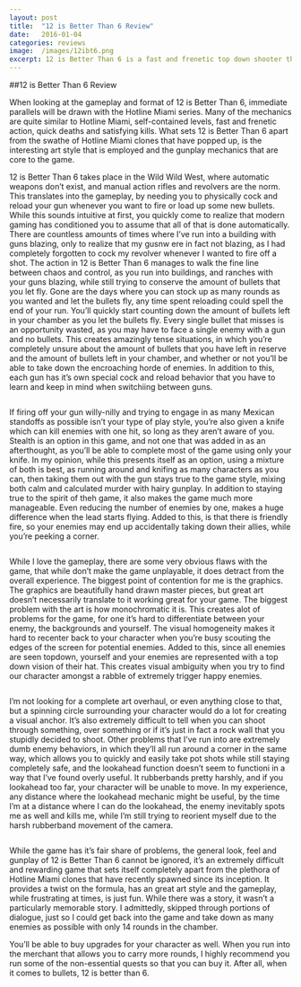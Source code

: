 ```yaml
---
layout: post
title:  "12 is Better Than 6 Review"
date:   2016-01-04
categories: reviews
image:  /images/12ibt6.png
excerpt: 12 is Better Than 6 is a fast and frenetic top down shooter that couples a unique shooting mechanic with quick and deadly gunplay.  It’ll have you running, gunning and slashing through a swathe of enemies against seemingly impossible odds.
---
```

##12 is Better Than 6 Review

When looking at the gameplay and format of 12 is Better Than 6, immediate parallels will be drawn with the Hotline Miami series.  Many of the mechanics are quite similar to Hotline Miami, self-contained levels, fast and frenetic action, quick deaths and satisfying kills.  What sets 12 is Better Than 6 apart from the swathe of Hotline Miami clones that have popped up, is the interesting art style that is employed and the gunplay mechanics that are core to the game.

12 is Better Than 6 takes place in the Wild Wild West, where automatic weapons don’t exist, and manual action rifles and revolvers are the norm.  This translates into the gameplay, by needing you to physically cock and reload your gun whenever you want to fire or load up some new bullets.  While this sounds intuitive at first, you quickly come to realize that modern gaming has conditioned you to assume that all of that is done automatically.  There are countless amounts of times where I’ve run into a building with guns blazing, only to realize that my gusnw ere in fact not blazing, as I had completely forgotten to cock my revolver whenever I wanted to fire off a shot.  The action in 12 is Better Than 6 manages to walk the fine line between chaos and control, as you run into buildings, and ranches with your guns blazing, while still trying to conserve the amount of bullets that you let fly.  Gone are the days where you can stock up as many rounds as you wanted and let the bullets fly, any time spent reloading could spell the end of your run.  You’ll quickly start counting down the amount of bullets left in your chamber as you let the bullets fly.  Every single bullet that misses is an opportunity wasted, as you may have to face a single enemy with a gun and no bullets.  This creates amazingly tense situations, in which you’re completely unsure about the amount of bullets that you have left in reserve and the amount of bullets left in your chamber, and whether or not you’ll be able to take down the encroaching horde of enemies.  In addition to this, each gun has it’s own special cock and reload behavior that you have to learn and keep in mind when switchiing between guns.

<img class="gfyitem" data-id="PeriodicRectangularGraywolf" />

If firing off your gun willy-nilly and trying to engage in as many Mexican standoffs as possible isn’t your type of play style, you’re also given a knife which can kill enemies with one hit, so long as they aren’t aware of you.  Stealth is an option in this game, and not one that was added in as an afterthought, as you’ll be able to complete most of the game using only your knife.  In my opinion, while this presents itself as an option, using a mixture of both is best, as running around and knifing as many characters as you can, then taking them out with the gun stays true to the game style, mixing both calm and calculated murder with hairy gunplay.  In addition to staying true to the spirit of theh game, it also makes the game much more manageable.  Even reducing the number of enemies by one, makes a huge difference when the lead starts flying.  Added to this, is that there is friendly fire, so your enemies may end up accidentally taking down their allies, while you’re peeking a corner.

<img class="gfyitem" data-id="DenseFluffyEyra" />

While I love the gameplay, there are some very obvious flaws with the game, that while don’t make the game unplayable, it does detract from the overall experience.  The biggest point of contention for me is the graphics.  The graphics are beautifully hand drawn master pieces, but great art doesn’t necessarily translate to it working great for your game.  The biggest problem with the art is how monochromatic it is.  This creates alot of problems for the game,  for one it’s hard to differentiate between your enemy, the backgrounds and yourself.  The visual homogeneity makes it hard to recenter back to your character when you’re busy scouting the edges of the screen for potential enemies.  Added to this, since all enemies are seen topdown, yourself and your enemies are represented with a top down vision of their hat.  This creates visual ambiguity when you try to find our character amongst a rabble of extremely trigger happy enemies.  

<img class="gfyitem" data-id="JollyLiveAfricanhornbill" />

I’m not looking for a complete art overhaul, or even anything close to that, but a spinning circle surrounding your character would do a lot for  creating a visual anchor.  It’s also extremely difficult to tell when you can shoot through something, over something or if it’s just in fact a rock wall that you stupidly decided to shoot.  Other problems that I’ve run into are extremely dumb enemy behaviors, in which they’ll all run around a corner in the same way, which allows you to quickly and easily take pot shots while still staying completely safe, and the lookahead function doesn’t seem to functioni in a way that I’ve found overly useful.  It rubberbands pretty harshly, and if you lookahead too far, your character will be unable to move.  In my experience, any distance where the lookahead mechanic might be useful, by the time I’m at a distance where I can do the lookahead, the enemy inevitably spots me as well and kills me, while I’m still trying to reorient myself due to the harsh rubberband movement of the camera.

<img class="gfyitem" data-id="QuarrelsomeSparklingIzuthrush" />

While the game has it’s fair share of problems, the general look, feel and gunplay of 12 is Better Than 6 cannot be ignored, it’s an extremely difficult and rewarding game that sets itself completely apart from the plethora of Hotline Miami clones that have recently spawned since its inception.  It provides a twist on the formula, has an great art style and the gameplay, while frustrating at times, is just fun.  While there was a story, it wasn’t a particularly memorable story.  I admittedly, skipped through portions of dialogue, just so I could get back into the game and take down as many enemies as possible with only 14 rounds in the chamber.

You’ll be able to buy upgrades for your character as well.  When you run into the merchant that allows you to carry more rounds, I highly recommend you run some of the non-essential quests so that you can buy it.  After all, when it comes to bullets, 12 is better than 6.



